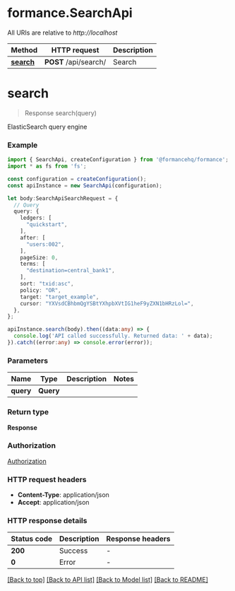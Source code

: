 # formance.SearchApi

All URIs are relative to *http://localhost*

Method | HTTP request | Description
------------- | ------------- | -------------
[**search**](SearchApi.md#search) | **POST** /api/search/ | Search


# **search**
> Response search(query)

ElasticSearch query engine

### Example


```typescript
import { SearchApi, createConfiguration } from '@formancehq/formance';
import * as fs from 'fs';

const configuration = createConfiguration();
const apiInstance = new SearchApi(configuration);

let body:SearchApiSearchRequest = {
  // Query
  query: {
    ledgers: [
      "quickstart",
    ],
    after: [
      "users:002",
    ],
    pageSize: 0,
    terms: [
      "destination=central_bank1",
    ],
    sort: "txid:asc",
    policy: "OR",
    target: "target_example",
    cursor: "YXVsdCBhbmQgYSBtYXhpbXVtIG1heF9yZXN1bHRzLol=",
  },
};

apiInstance.search(body).then((data:any) => {
  console.log('API called successfully. Returned data: ' + data);
}).catch((error:any) => console.error(error));
```


### Parameters

Name | Type | Description  | Notes
------------- | ------------- | ------------- | -------------
 **query** | **Query**|  |


### Return type

**Response**

### Authorization

[Authorization](README.md#Authorization)

### HTTP request headers

 - **Content-Type**: application/json
 - **Accept**: application/json


### HTTP response details
| Status code | Description | Response headers |
|-------------|-------------|------------------|
**200** | Success |  -  |
**0** | Error |  -  |

[[Back to top]](#) [[Back to API list]](README.md#documentation-for-api-endpoints) [[Back to Model list]](README.md#documentation-for-models) [[Back to README]](README.md)


